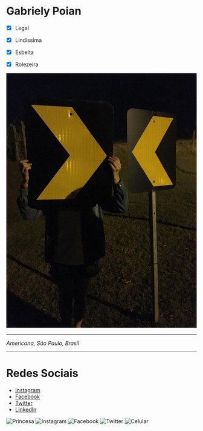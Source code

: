 # Gabriely Poian

- [x] Legal
- [x] Lindissima
- [x] Esbelta 
- [x] Rolezeira


![gaby](IMG-20190721-WA0026.jpg)


--------------------

*Americana, São Paulo, Brasil*

--------------------

# Redes Sociais

- [Instagram](https://instagram.com)
- [Facebook](https://facebook.com)
- [Twitter](https://twitter.com)
- [LinkedIn](https://linkedin.com)

![Princesa](https://cdn0.iconfinder.com/data/icons/famous-character-vol-2-colored/48/JD-47-64.png)
![Instagram](https://cdn2.iconfinder.com/data/icons/social-icons-33/128/Instagram-64.png)
![Facebook](https://cdn3.iconfinder.com/data/icons/capsocial-round/500/facebook-64.png)
![Twitter](https://cdn3.iconfinder.com/data/icons/free-social-icons/67/twitter_circle_color-64.png)
![Celular](https://cdn0.iconfinder.com/data/icons/iphone-7-airpods-icons-solid-style/24/dual-camera-2_1-64.png)
